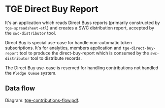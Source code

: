 # TGE Direct Buy Report

It's an application which reads Direct Buys reports (primarily constructed by `tge-spreadsheet-etl`) and creates a SWC distribution report, accepted by the `swc-distributor` tool.


Direct Buy is special use-case for handle non-automatic token subscriptions. It's for analytics, members application and `tge-direct-buy-report` tool to produce the direct-buy-report which is consumed by the `swc-distributor`  tool to distribute records.

The Direct Buy use-case is reserved for handling contributions not handled the `Pledge Queue` system.


## Data flow

Diagram: [tge-contributions-flow.pdf](https://drive.google.com/file/d/16vjNoWsjhVuFHbiOhdsppq2toc82tpUA/view?usp=sharing).
